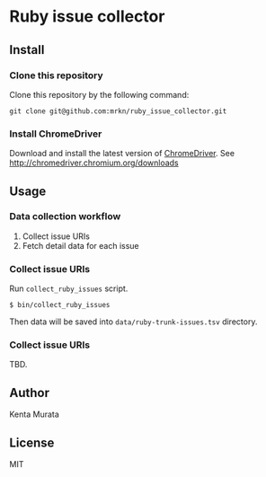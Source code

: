 # Ruby issue collector

## Install

### Clone this repository

Clone this repository by the following command:

```
git clone git@github.com:mrkn/ruby_issue_collector.git
```

### Install ChromeDriver

Download and install the latest version of [ChromeDriver](http://chromedriver.chromium.org/).
See http://chromedriver.chromium.org/downloads

## Usage

### Data collection workflow

1. Collect issue URIs
2. Fetch detail data for each issue

### Collect issue URIs

Run `collect_ruby_issues` script.

```
$ bin/collect_ruby_issues
```

Then data will be saved into `data/ruby-trunk-issues.tsv` directory.

### Collect issue URIs

TBD.

## Author

Kenta Murata

## License

MIT
